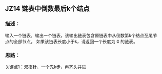 ## JZ14 链表中倒数最后k个结点
### 描述：
输入一个链表，输出一个链表，该输出链表包含原链表中从倒数第k个结点至尾节点的全部节点。
如果该链表长度小于k，请返回一个长度为 0 的链表。

### 思路：
关键点1：双指针，一个先k步，再齐头并进
